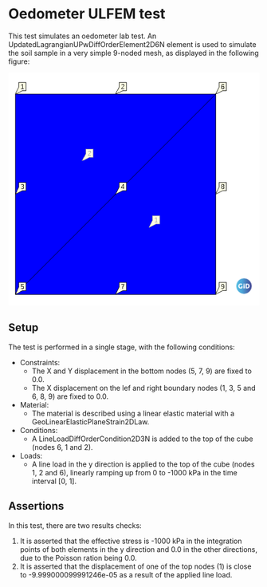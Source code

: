 # Oedometer ULFEM test

This test simulates an oedometer lab test. An UpdatedLagrangianUPwDiffOrderElement2D6N element is used to simulate the
soil sample in a very simple 9-noded mesh, as displayed in the following figure:

![MeshStructure.png](MeshStructure.png)

## Setup

The test is performed in a single stage, with the following conditions:

- Constraints:
    - The X and Y displacement in the bottom nodes (5, 7, 9) are fixed to 0.0.
    - The X displacement on the lef and right boundary nodes (1, 3, 5 and 6, 8, 9) are fixed to 0.0.
- Material:
    - The material is described using a linear elastic material with a GeoLinearElasticPlaneStrain2DLaw.
- Conditions:
    - A LineLoadDiffOrderCondition2D3N is added to the top of the cube (nodes 6, 1 and 2).
- Loads:
    - A line load in the y direction is applied to the top of the cube (nodes 1, 2 and 6), linearly ramping up from 0 to
      -1000 kPa in the time interval \[0, 1\].

## Assertions

In this test, there are two results checks:

1. It is asserted that the effective stress is -1000 kPa in the integration points of both elements in the y direction
   and 0.0 in the other directions, due to the Poisson ration being 0.0.
2. It is asserted that the displacement of one of the top nodes (1) is close to -9.999000099991246e-05 as a result of
   the applied line load.
